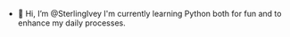 - 👋 Hi, I’m @SterlingIvey
I'm currently learning Python both for fun and to enhance my daily processes.


<!---
SterlingIvey/SterlingIvey is a ✨ special ✨ repository because its `README.md` (this file) appears on your GitHub profile.
You can click the Preview link to take a look at your changes.
--->
